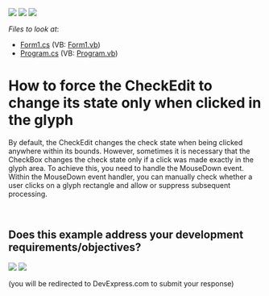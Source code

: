 <!-- default badges list -->
[![](https://img.shields.io/badge/Open_in_DevExpress_Support_Center-FF7200?style=flat-square&logo=DevExpress&logoColor=white)](https://supportcenter.devexpress.com/ticket/details/E315)
[![](https://img.shields.io/badge/📖_How_to_use_DevExpress_Examples-e9f6fc?style=flat-square)](https://docs.devexpress.com/GeneralInformation/403183)
[![](https://img.shields.io/badge/💬_Leave_Feedback-feecdd?style=flat-square)](#does-this-example-address-your-development-requirementsobjectives)
<!-- default badges end -->
<!-- default file list -->
*Files to look at*:

* [Form1.cs](./CS/Q181266/Form1.cs) (VB: [Form1.vb](./VB/Q181266/Form1.vb))
* [Program.cs](./CS/Q181266/Program.cs) (VB: [Program.vb](./VB/Q181266/Program.vb))
<!-- default file list end -->
# How to force the CheckEdit to change its state only when clicked in the glyph


<p>By default, the CheckEdit changes the check state when being clicked anywhere within its bounds. However, sometimes it is necessary that the CheckBox changes the check state only if a click was made exactly in the glyph area. To achieve this, you need to handle the MouseDown event. Within the MouseDown event handler, you can manually check whether a user clicks on a glyph rectangle and allow or suppress subsequent processing.</p>

<br/>


<!-- feedback -->
## Does this example address your development requirements/objectives?

[<img src="https://www.devexpress.com/support/examples/i/yes-button.svg"/>](https://www.devexpress.com/support/examples/survey.xml?utm_source=github&utm_campaign=winforms-checkedit-change-state-by-clicking-checkbox&~~~was_helpful=yes) [<img src="https://www.devexpress.com/support/examples/i/no-button.svg"/>](https://www.devexpress.com/support/examples/survey.xml?utm_source=github&utm_campaign=winforms-checkedit-change-state-by-clicking-checkbox&~~~was_helpful=no)

(you will be redirected to DevExpress.com to submit your response)
<!-- feedback end -->
